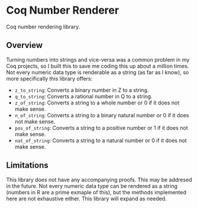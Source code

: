 # Coq Number Renderer
Coq number rendering library.

## Overview
Turning numbers into strings and vice-versa was a common problem in my Coq projects, so I built this to save me coding this up about a million times. Not every numeric data type is renderable as a string (as far as I know), so more specifically this library offers:

* `z_to_string`: Converts a binary number in Z to a string.
* `q_to_string`: Converts a rational number in Q to a string.
* `z_of_string`: Converts a string to a whole number or 0 if it does not make sense.
* `n_of_string`: Converts a string to a binary natural number or 0 if it does not make sense.
* `pos_of_string`: Converts a string to a positive number or 1 if it does not make sense.
* `nat_of_string`: Converts a string to a natural number or 0 if it does not make sense.

## Limitations
This library does not have any accompanying proofs. This may be addresed in the future. Not every numeric data type can be rendered as a string (numbers in R are a prime exmaple of this), but the methods implemented here are not exhaustive either. This library will expand as needed.
